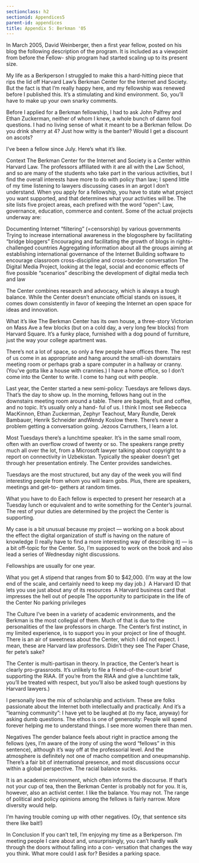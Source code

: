 ```yaml
---
sectionclass: h2
sectionid: Appendices5  
parent-id: appendices
title: Appendix 5: Berkman '05
---
```


In March 2005, David Weinberger, then a first year fellow, posted on his blog the following description of the program. It is included as a viewpoint from before the Fellow- ship program had started scaling up to its present size.

My life as a Berkperson
I struggled to make this a hard-hitting piece that rips the lid off Harvard Law’s Berkman Center for the Internet and Society. But the fact is that I’m really happy here, and my fellowship was renewed before I published this. It’s a stimulating and kind environment. So, you’ll have to make up your own snarky comments.

Before I applied for a Berkman fellowship, I had to ask John Palfrey and Ethan Zuckerman, neither of whom I knew, a whole bunch of damn fool questions. I had no living sense of what it meant to be a Berkman fellow. Do you drink sherry at 4? Just how witty is the banter? Would I get a discount on ascots?

I’ve been a fellow since July. Here’s what it’s like.

Context
The Berkman Center for the Internet and Society is a Center within Harvard Law. The professors affiliated with it are all with the Law School, and so are many of the students who take part in the various activities, but I find the overall interests have more to do with policy than law; I spend little of my time listening to lawyers discussing cases in an argot I don’t understand.
When you apply for a fellowship, you have to state what project you want supported, and that determines what your activities will be. The site lists five project areas, each prefixed with the word “open”: Law, governance, education, commerce and content. Some of the actual projects underway are:

Documenting Internet “filtering” (=censorship) by various governments Trying to increase international awareness in the blogosphere by facilitating “bridge bloggers” Encouraging and facilitating the growth of blogs in rights-challenged countries Aggregating information about all the groups aiming at establishing international governance of the Internet Building software to encourage classroom cross-discipline and cross-border conversation The Digital Media Project, looking at the legal, social and economic effects of five possible “scenarios” describing the development of digital media tech and law

The Center combines research and advocacy, which is always a tough balance. While the Center doesn’t enunciate official stands on issues, it comes down consistently in favor of keeping the Internet an open space for ideas and innovation.

What it’s like
The Berkman Center has its own house, a three-story Victorian on Mass Ave a few blocks (but on a cold day, a very long few blocks) from Harvard Square. It’s a funky place, furnished with a dog pound of furniture, just the way your college apartment was.

There’s not a lot of space, so only a few people have offices there. The rest of us come in as appropriate and hang around the small-ish downstairs meeting room or perhaps grab a spare computer in a hallway or cranny. (You’ve gotta like a house with crannies.) I have a home office, so I don’t come into the Center to write. I come to hang out with people.

Last year, the Center started a new semi-policy: Tuesdays are fellows days. That’s the day to show up. In the morning, fellows hang out in the downstairs meeting room around a table. There are bagels, fruit and coffee, and no topic. It’s usually only a hand- ful of us. I think I most see Rebecca MacKinnon, Ethan Zuckerman, Zephyr Teachout, Mary Rundle, Derek Bambauer, Henrik Schneider andWendy Koslow there. There’s never a problem getting a conversation going. Jezoos Carruthers, I learn a lot.

Most Tuesdays there’s a lunchtime speaker. It’s in the same small room, often with an overflow crowd of twenty or so. The speakers range pretty much all over the lot, from a Microsoft lawyer talking about copyright to a report on connectivity in Uzbekistan. Typically the speaker doesn’t get through her presentation entirely. The Center provides sandwiches.

Tuesdays are the most structured, but any day of the week you will find interesting people from whom you will learn gobs. Plus, there are speakers, meetings and get-to- gethers at random times.

What you have to do
Each fellow is expected to present her research at a Tuesday lunch or equivalent and to write something for the Center’s journal. The rest of your duties are determined by the project the Center is supporting.

My case is a bit unusual because my project — working on a book about the effect the digital organization of stuff is having on the nature of knowledge (I really have to find a more interesting way of describing it) — is a bit off-topic for the Center. So, I’m supposed to work on the book and also lead a series of Wednesday night discussions.

Fellowships are usually for one year.

What you get
A stipend that ranges from $0 to $42,000. (I’m way at the low end of the scale, and certainly need to keep my day job.)
 A Harvard ID that lets you use just about any of its resources
 A Harvard business card that impresses the hell out of people
The opportunity to participate in the life of the Center No parking privileges

The Culture
I’ve been in a variety of academic environments, and the Berkman is the most collegial of them. Much of that is due to the personalities of the law professors in charge. The Center’s first instinct, in my limited experience, is to support you in your project or line of thought. There is an air of sweetness about the Center, which I did not expect.
I mean, these are Harvard law professors. Didn’t they see The Paper Chase, fer pete’s sake?

The Center is multi-partisan in theory. In practice, the Center’s heart is clearly pro-grassroots. It’s unlikely to file a friend-of-the-court brief supporting the RIAA. (If you’re from the RIAA and give a lunchtime talk, you’ll be treated with respect, but you’ll also be asked tough questions by Harvard lawyers.)

I personally love the mix of scholarship and activism. These are folks passionate about the Internet both intellectually and practically. And it’s a “learning community”: I have yet to be laughed at (to my face, anyway) for asking dumb questions. The ethos is one of generosity: People will spend forever helping me to understand things.
I see more women there than men.

Negatives
The gender balance feels about right in practice among the fellows (yes, I’m aware of the irony of using the word “fellows” in this sentence), although it’s way off at the professorial level. And the atmosphere is definitely not one of macho competition and oneupmanship. There’s a fair bit of international presence, and most discussions occur within a global perspective. The racial balance sucks.

It is an academic environment, which often informs the discourse. If that’s not your cup of tea, then the Berkman Center is probably not for you. It is, however, also an activist center. I like the balance. You may not.
The range of political and policy opinions among the fellows is fairly narrow. More diversity would help.

I’m having trouble coming up with other negatives. (Oy, that sentence sits there like bait!)

In Conclusion
If you can’t tell, I’m enjoying my time as a Berkperson. I’m meeting people I care about and, unsurprisingly, you can’t hardly walk through the doors without falling into a con- versation that changes the way you think. What more could I ask for? Besides a parking space.
